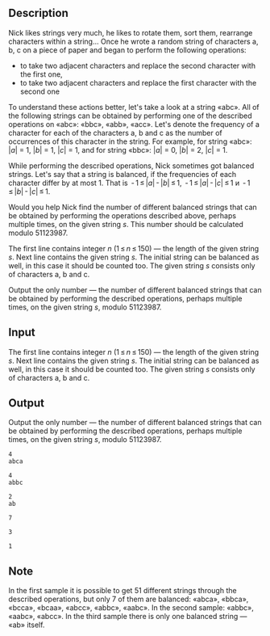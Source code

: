## Description

<div><p>Nick likes strings very much, he likes to rotate them, sort them, rearrange characters within a string... Once he wrote a random string of characters <span class="tex-font-style-tt">a</span>, <span class="tex-font-style-tt">b</span>, <span class="tex-font-style-tt">c</span> on a piece of paper and began to perform the following operations: </p><ul> <li> to take two adjacent characters and replace the second character with the first one, </li><li> to take two adjacent characters and replace the first character with the second one </li></ul><p>To understand these actions better, let's take a look at a string «<span class="tex-font-style-tt">abc</span>». All of the following strings can be obtained by performing one of the described operations on «<span class="tex-font-style-tt">abc</span>»: «<span class="tex-font-style-tt">bbc</span>», «<span class="tex-font-style-tt">abb</span>», «<span class="tex-font-style-tt">acc</span>». Let's denote the <span class="tex-font-style-underline">frequency of a character</span> for each of the characters <span class="tex-font-style-tt">a</span>, <span class="tex-font-style-tt">b</span> and <span class="tex-font-style-tt">c</span> as the number of occurrences of this character in the string. For example, for string «<span class="tex-font-style-tt">abc</span>»: |<span class="tex-span"><i>a</i></span>| = 1, |<span class="tex-span"><i>b</i></span>| = 1, |<span class="tex-span"><i>c</i></span>| = 1, and for string «<span class="tex-font-style-tt">bbc</span>»: |<span class="tex-span"><i>a</i></span>| = 0, |<span class="tex-span"><i>b</i></span>| = 2, |<span class="tex-span"><i>c</i></span>| = 1. </p><p>While performing the described operations, Nick sometimes got <span class="tex-font-style-underline">balanced strings</span>. Let's say that a string is balanced, if the frequencies of each character differ by at most 1. That is <span class="tex-span"> - 1 ≤ |<i>a</i>| - |<i>b</i>| ≤ 1</span>, <span class="tex-span"> - 1 ≤ |<i>a</i>| - |<i>c</i>| ≤ 1</span> и <span class="tex-span"> - 1 ≤ |<i>b</i>| - |<i>c</i>| ≤ 1</span>. </p><p>Would you help Nick find the number of different balanced strings that can be obtained by performing the operations described above, perhaps multiple times, on the given string <span class="tex-span"><i>s</i></span>. This number should be calculated modulo <span class="tex-span">51123987</span>.</p></div><div class="input-specification"><p>The first line contains integer <span class="tex-span"><i>n</i></span> (<span class="tex-span">1 ≤ <i>n</i> ≤ 150</span>) — the length of the given string <span class="tex-span"><i>s</i></span>. Next line contains the given string <span class="tex-span"><i>s</i></span>. The initial string can be balanced as well, in this case it should be counted too. The given string <span class="tex-span"><i>s</i></span> consists only of characters <span class="tex-font-style-tt">a</span>, <span class="tex-font-style-tt">b</span> and <span class="tex-font-style-tt">c</span>.</p></div><div class="output-specification"><p>Output the only number — the number of different balanced strings that can be obtained by performing the described operations, perhaps multiple times, on the given string <span class="tex-span"><i>s</i></span>, modulo <span class="tex-span">51123987</span>.</p></div>

## Input

<p>The first line contains integer <span class="tex-span"><i>n</i></span> (<span class="tex-span">1 ≤ <i>n</i> ≤ 150</span>) — the length of the given string <span class="tex-span"><i>s</i></span>. Next line contains the given string <span class="tex-span"><i>s</i></span>. The initial string can be balanced as well, in this case it should be counted too. The given string <span class="tex-span"><i>s</i></span> consists only of characters <span class="tex-font-style-tt">a</span>, <span class="tex-font-style-tt">b</span> and <span class="tex-font-style-tt">c</span>.</p>

## Output

<p>Output the only number — the number of different balanced strings that can be obtained by performing the described operations, perhaps multiple times, on the given string <span class="tex-span"><i>s</i></span>, modulo <span class="tex-span">51123987</span>.</p>





```input1
4
abca

```




```input2
4
abbc

```




```input3
2
ab

```




```output1
7

```




```output2
3

```




```output3
1

```



## Note

<p>In the first sample it is possible to get <span class="tex-span">51</span> different strings through the described operations, but only <span class="tex-span">7</span> of them are balanced: «<span class="tex-font-style-tt">abca</span>», «<span class="tex-font-style-tt">bbca</span>», «<span class="tex-font-style-tt">bcca</span>», «<span class="tex-font-style-tt">bcaa</span>», «<span class="tex-font-style-tt">abcc</span>», «<span class="tex-font-style-tt">abbc</span>», «<span class="tex-font-style-tt">aabc</span>». In the second sample: «<span class="tex-font-style-tt">abbc</span>», «<span class="tex-font-style-tt">aabc</span>», «<span class="tex-font-style-tt">abcc</span>». In the third sample there is only one balanced string — «<span class="tex-font-style-tt">ab</span>» itself.</p>
